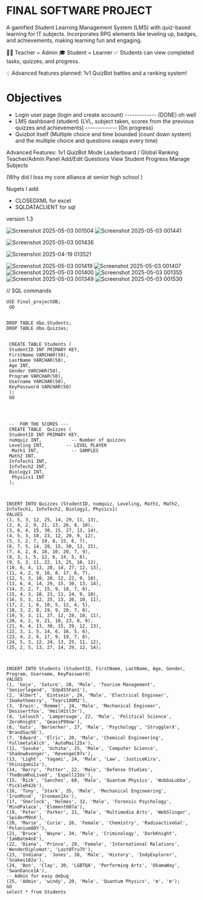 # FINAL SOFTWARE PROJECT


A gamified Student Learning Management System (LMS) with quiz-based learning for IT subjects.
Incorporates RPG elements like leveling up, badges, and achievements, making learning fun and engaging.

🧑‍🏫 Teacher = Admin
🎓 Student = Learner
✅ Students can view completed tasks, quizzes, and progress.

💡 Advanced features planned: 1v1 QuizBot battles and a ranking system!

# Objectives

- Login user page (login and create account) ------------- (DONE) oh well
- LMS dashboard (student) (LVL, subject taken, scores from the previous quizzes and achievements) ------------- (On progress)
- Quizbot itself (Multiple choice and time bounded (count down system) and the multiple choice and questions swaps every time)



Advanced Features:
 1v1 QuizBot Mode
 Leaderboard / Global Ranking
 Teacher/Admin Panel
 Add/Edit Questions
 View Student Progress
 Manage Subjects

(Why did I loss my core alliance at senior high school ) 

Nugets I add
- CLOSEDXML for excel 
- SQLDATACLIENT for sql
 




version 1.3

![Screenshot 2025-05-03 001504](https://github.com/user-attachments/assets/668c17a6-ce7f-42ff-810e-c18cc9dd5b76)
![Screenshot 2025-05-03 001441](https://github.com/user-attachments/assets/c022f000-a99e-4fe8-ac29-d71c611c9af9)

![Screenshot 2025-05-03 001436](https://github.com/user-attachments/assets/86f47159-e72b-49ef-82a8-c2f3a245186b)

![Screenshot 2025-04-19 013521](https://github.com/user-attachments/assets/356f5a6a-3433-4ade-a990-911defb350e8)


![Screenshot 2025-05-03 001419](https://github.com/user-attachments/assets/b44681b1-0e20-4569-abd6-0a6a980d13be)
![Screenshot 2025-05-03 001407](https://github.com/user-attachments/assets/f946342f-695c-47bb-8e91-d0f3e2434de0)
![Screenshot 2025-05-03 001400](https://github.com/user-attachments/assets/fcd0cf38-3dbf-46e6-acae-621f50a4f490)
![Screenshot 2025-05-03 001355](https://github.com/user-attachments/assets/fcc628ca-bb81-42f5-933b-643342ce781a)
![Screenshot 2025-05-03 001349](https://github.com/user-attachments/assets/179682f8-0dc8-47ab-aa82-42cb57840499)
![Screenshot 2025-05-03 001530](https://github.com/user-attachments/assets/6e988770-7987-40e9-a9a5-963e968770ef)




// SQL commands


```cd Discord-chat-bot-sample.py
USE Final_projectDB; 
 GO

 
DROP TABLE dbo.Students; 
DROP TABLE dbo.Quizzes;

 
 CREATE TABLE Students ( 
 StudentID INT PRIMARY KEY, 
 FirstName VARCHAR(50), 
 LastName VARCHAR(50), 
 Age INT, 
 Gender VARCHAR(50),
 Program VARCHAR(50),
 Username VARCHAR(50), 
 KeyPassword VARCHAR(50)
 ); 
 GO
 



 --  FOR THE SCORES ---
 CREATE TABLE  Quizzes ( 
 StudentID INT PRIMARY KEY, 
 numquiz INT,           -- Number of quizzes
 Leveling INT,        -- LEVEL PLAYER
  Math1 INT,            -- SAMPLES
 Math2 INT, 
 InfoTech1 INT, 
 InfoTech2 INT,
 Biology1 INT, 
  Physics1 INT
 ); 



INSERT INTO Quizzes (StudentID, numquiz, Leveling, Math1, Math2, InfoTech1, InfoTech2, Biology1, Physics1)
VALUES 
(1, 5, 3, 12, 25, 14, 29, 11, 13),
(2, 4, 2, 9, 21, 13, 26, 8, 10),
(3, 6, 4, 15, 30, 15, 27, 13, 14),
(4, 5, 3, 10, 23, 12, 20, 9, 12),
(5, 3, 2, 7, 19, 8, 15, 6, 7),
(6, 7, 5, 14, 28, 15, 30, 13, 15),
(7, 4, 2, 8, 18, 10, 20, 7, 9),
(8, 3, 1, 5, 12, 6, 14, 5, 6),
(9, 5, 3, 11, 22, 13, 25, 10, 12),
(10, 6, 4, 13, 28, 14, 27, 12, 13),
(11, 4, 2, 9, 16, 8, 17, 6, 7),
(12, 5, 3, 10, 20, 12, 22, 9, 10),
(13, 6, 4, 14, 29, 15, 30, 13, 14),
(14, 3, 2, 7, 15, 9, 18, 7, 8),
(15, 4, 3, 10, 23, 11, 24, 9, 10),
(16, 5, 3, 12, 25, 13, 26, 10, 11),
(17, 2, 1, 6, 10, 5, 12, 4, 5),
(18, 3, 2, 8, 19, 9, 20, 7, 8),
(19, 5, 3, 11, 27, 12, 28, 10, 11),
(20, 4, 2, 9, 21, 10, 23, 8, 9),
(21, 6, 4, 13, 30, 15, 29, 12, 13),
(22, 3, 1, 5, 14, 6, 16, 5, 6),
(23, 4, 2, 8, 17, 9, 19, 7, 8),
(24, 5, 3, 12, 24, 13, 25, 11, 12),
(25, 2, 5, 13, 27, 14, 29, 12, 14);


 
INSERT INTO Students (StudentID, FirstName, LastName, Age, Gender, Program, Username, KeyPassword) 
VALUES 
(1, 'Gojo', 'Saturo', 28, 'Male', 'Tourism Management', 'Seniorlegend', 'Edp455Fan1'),
(2, 'Albert', 'Eintsein', 24, 'Male', 'Electrical Engineer', 'Imakethemcry', 'Tears100M2'),
(3, 'Erwin', 'Rommel', 24, 'Male', 'Mechanical Engineer', 'Desssertfox', 'HeilH1tl3r'),
(4, 'Lelouch', 'Lamperouge', 22, 'Male', 'Political Science', 'ZeroKnight', 'GeassP99ow'),
(6, 'Guts', 'Berserker', 27, 'Male', 'Psychology', 'StrugglerX', 'BrandSac9X'),
(7, 'Edward', 'Elric', 20, 'Male', 'Chemical Engineering', 'FullmetalAlch', 'AutoMail25x'),
(11, 'Sasuke', 'Uchiha', 25, 'Male', 'Computer Science', 'ShadowAvenger', 'RevengeC07x'),
(13, 'Light', 'Yagami', 24, 'Male', 'Law', 'JusticeKira', 'Shinigami1x'),
(14, 'Harry', 'Potter', 22, 'Male', 'Defense Studies', 'TheBoyWhoLived', 'Expell21Us'),
(15, 'Rick', 'Sanchez', 60, 'Male', 'Quantum Physics', 'WubbaLubba', 'PickleR42k'),
(16, 'Tony', 'Stark', 35, 'Male', 'Mechanical Engineering', 'IronMind', 'Ironman1Xx'),
(17, 'Sherlock', 'Holmes', 32, 'Male', 'Forensic Psychology', 'MindPalace', 'Element007a'),
(19, 'Peter', 'Parker', 21, 'Male', 'Multimedia Arts', 'WebSlinger', 'SpiderM9nX'),
(20, 'Marie', 'Curie', 26, 'Female', 'Chemistry', 'RadioactiveGal', 'Polonium88Y'),
(21, 'Bruce', 'Wayne', 34, 'Male', 'Criminology', 'DarkKnight', 'IamBatm4nX'),
(22, 'Diana', 'Prince', 29, 'Female', 'International Relations', 'WonderDiplomat', 'Last0Tru7h'),
(23, 'Indiana', 'Jones', 38, 'Male', 'History', 'IndyExplorer', 'Snakes102a'),
(24, 'Bon', 'Clay', 30, 'LGBTQA', 'Performing Arts', 'OkamaWay', 'SwanDance1A'),
-- Admin for easy debug
(25, 'Admin', 'windy', 20, 'Male', 'Quantum Physics', 'm', 'm');
GO
select * from Students


```





